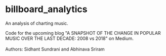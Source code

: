 # billboard_analytics
An analysis of charting music. 

Code for the upcoming blog "A SNAPSHOT OF THE CHANGE IN POPULAR MUSIC OVER THE LAST DECADE: 2008 vs 2018" on Medium. <br />
<br />Authors: Sidhant Sundrani and Abhinava Sriram 
